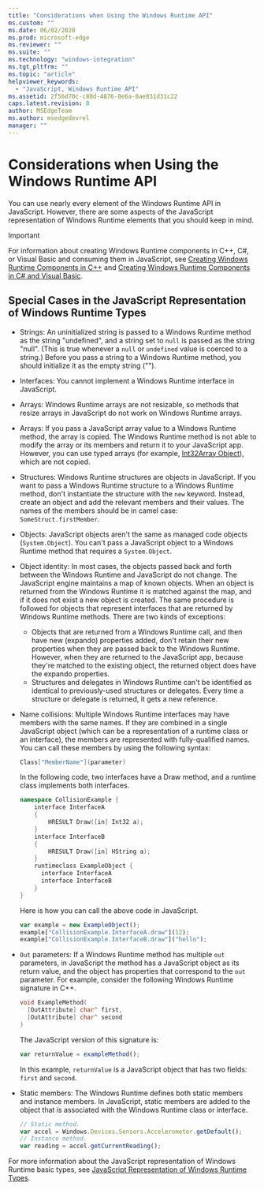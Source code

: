```yaml
---
title: "Considerations when Using the Windows Runtime API"
ms.custom: ""
ms.date: 06/02/2020
ms.prod: microsoft-edge
ms.reviewer: ""
ms.suite: ""
ms.technology: "windows-integration"
ms.tgt_pltfrm: ""
ms.topic: "article"
helpviewer_keywords: 
  - "JavaScript, Windows Runtime API"
ms.assetid: 2f56d70c-c80d-4876-8e6a-8ae031d31c22
caps.latest.revision: 8
author: MSEdgeTeam
ms.author: msedgedevrel
manager: ""
---
```

# Considerations when Using the Windows Runtime API  

You can use nearly every element of the Windows Runtime API in JavaScript.  However, there are some aspects of the JavaScript representation of Windows Runtime elements that you should keep in mind.  

> [!IMPORTANT]
> For information about creating Windows Runtime components in C++, C#, or Visual Basic and consuming them in JavaScript, see [Creating Windows Runtime Components in C++][WindowsUwpComponentsCreatingCpp] and [Creating Windows Runtime Components in C# and Visual Basic][WindowsUwpComponentsCreatingCsharpVb].  

## Special Cases in the JavaScript Representation of Windows Runtime Types  

*   Strings: An uninitialized string is passed to a Windows Runtime method as the string "undefined", and a string set to `null` is passed as the string "null".  \(This is true whenever a `null` or `undefined` value is coerced to a string.\)  Before you pass a string to a Windows Runtime method, you should initialize it as the empty string \(""\).  
*   Interfaces: You cannot implement a Windows Runtime interface in JavaScript.  
*   Arrays: Windows Runtime arrays are not resizable, so methods that resize arrays in JavaScript do not work on Windows Runtime arrays.  
*   Arrays: If you pass a JavaScript array value to a Windows Runtime method, the array is copied.  The Windows Runtime method is not able to modify the array or its members and return it to your JavaScript app.  However, you can use typed arrays \(for example, [Int32Array Object][MDNInt32array]\), which are not copied.  
*   Structures: Windows Runtime structures are objects in JavaScript.  If you want to pass a Windows Runtime structure to a Windows Runtime method, don't instantiate the structure with the `new` keyword.  Instead, create an object and add the relevant members and their values.  The names of the members should be in camel case: `SomeStruct.firstMember`.  
*   Objects: JavaScript objects aren't the same as managed code objects \(`System.Object`\).  You can't pass a JavaScript object to a Windows Runtime method that requires a `System.Object`.  
*   Object identity: In most cases, the objects passed back and forth between the Windows Runtime and JavaScript do not change.  The JavaScript engine maintains a map of known objects.  When an object is returned from the Windows Runtime it is matched against the map, and if it does not exist a new object is created.  The same procedure is followed for objects that represent interfaces that are returned by Windows Runtime methods.  There are two kinds of exceptions:  

    *   Objects that are returned from a Windows Runtime call, and then have new \(expando\) properties added, don't retain their new properties when they are passed back to the Windows Runtime.  However, when they are returned to the JavaScript app, because they're matched to the existing object, the returned object does have the expando properties.  
    *   Structures and delegates in Windows Runtime can't be identified as identical to previously-used structures or delegates.  Every time a structure or delegate is returned, it gets a new reference.  

*   Name collisions: Multiple Windows Runtime interfaces may have members with the same names.  If they are combined in a single JavaScript object (which can be a representation of a runtime class or an interface), the members are represented with fully-qualified names.  You can call these members by using the following syntax:  
    
    ```cpp
    Class["MemberName"](parameter)
    ```  
    
    In the following code, two interfaces have a Draw method, and a runtime class implements both interfaces.  
    
    ```cpp
    namespace CollisionExample {
        interface InterfaceA
        {
            HRESULT Draw([in] Int32 a);
        }
        interface InterfaceB
        {
            HRESULT Draw([in] HString a);
        }
        runtimeclass ExampleObject {
          interface InterfaceA
          interface InterfaceB
        }
    }
    ```  
    
    Here is how you can call the above code in JavaScript.  
    
    ```javascript
    var example = new ExampleObject();
    example["CollisionExample.InterfaceA.draw"](12);
    example["CollisionExample.InterfaceB.draw"]("hello");
    ```  
    
*   `Out` parameters: If a Windows Runtime method has multiple `out` parameters, in JavaScript the method has a JavaScript object as its return value, and the object has properties that correspond to the `out` parameter.  For example, consider the following Windows Runtime signature in C++.  
    
    ```cpp
    void ExampleMethod(
      [OutAttribute] char^ first,
      [OutAttribute] char^ second
    )
    ```  
    
    The JavaScript version of this signature is:  
    
    ```javascript
    var returnValue = exampleMethod();
    ```  
    
    In this example, `returnValue` is a JavaScript object that has two fields: `first` and `second`.  
    
*   Static members: The Windows Runtime defines both static members and instance members.  In JavaScript, static members are added to the object that is associated with the Windows Runtime class or interface.  
    
    ```javascript
    // Static method.
    var accel = Windows.Devices.Sensors.Accelerometer.getDefault();
    // Instance method.
    var reading = accel.getCurrentReading();
    ```  
    
For more information about the JavaScript representation of Windows Runtime basic types, see [JavaScript Representation of Windows Runtime Types][WindowsRuntimeJavascriptTypes].  

<!-- image links -->  

<!-- links -->  
 
[WindowsRuntimeJavascriptTypes]: /microsoft-edge/windows-runtime/javascript-representation-of-windows-runtime-types "JavaScript Representation of Windows Runtime Types"

[WindowsUwpComponentsCreatingCpp]: /windows/uwp/winrt-components/creating-windows-runtime-components-in-cpp "Windows Runtime components with C++/CX"  
[WindowsUwpComponentsCreatingCsharpVb]: /windows/uwp/winrt-components/creating-windows-runtime-components-in-csharp-and-visual-basic "Windows Runtime components with C# and Visual Basic"  

[MDNInt32array]: https://developer.mozilla.org/docs/Web/JavaScript/Reference/Global_Objects/Int32Array "Int32Array | MDN"  
